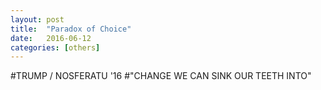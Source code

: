 ```yaml
---
layout: post
title:  "Paradox of Choice"
date:   2016-06-12
categories: [others]
---
```


#TRUMP / NOSFERATU '16
#"CHANGE WE CAN SINK OUR TEETH INTO"
